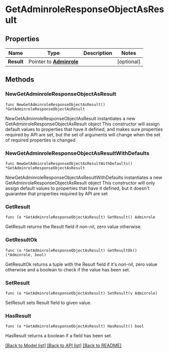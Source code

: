 # GetAdminroleResponseObjectAsResult

## Properties

Name | Type | Description | Notes
------------ | ------------- | ------------- | -------------
**Result** | Pointer to [**Adminrole**](Adminrole.md) |  | [optional] 

## Methods

### NewGetAdminroleResponseObjectAsResult

`func NewGetAdminroleResponseObjectAsResult() *GetAdminroleResponseObjectAsResult`

NewGetAdminroleResponseObjectAsResult instantiates a new GetAdminroleResponseObjectAsResult object
This constructor will assign default values to properties that have it defined,
and makes sure properties required by API are set, but the set of arguments
will change when the set of required properties is changed

### NewGetAdminroleResponseObjectAsResultWithDefaults

`func NewGetAdminroleResponseObjectAsResultWithDefaults() *GetAdminroleResponseObjectAsResult`

NewGetAdminroleResponseObjectAsResultWithDefaults instantiates a new GetAdminroleResponseObjectAsResult object
This constructor will only assign default values to properties that have it defined,
but it doesn't guarantee that properties required by API are set

### GetResult

`func (o *GetAdminroleResponseObjectAsResult) GetResult() Adminrole`

GetResult returns the Result field if non-nil, zero value otherwise.

### GetResultOk

`func (o *GetAdminroleResponseObjectAsResult) GetResultOk() (*Adminrole, bool)`

GetResultOk returns a tuple with the Result field if it's non-nil, zero value otherwise
and a boolean to check if the value has been set.

### SetResult

`func (o *GetAdminroleResponseObjectAsResult) SetResult(v Adminrole)`

SetResult sets Result field to given value.

### HasResult

`func (o *GetAdminroleResponseObjectAsResult) HasResult() bool`

HasResult returns a boolean if a field has been set.


[[Back to Model list]](../README.md#documentation-for-models) [[Back to API list]](../README.md#documentation-for-api-endpoints) [[Back to README]](../README.md)



